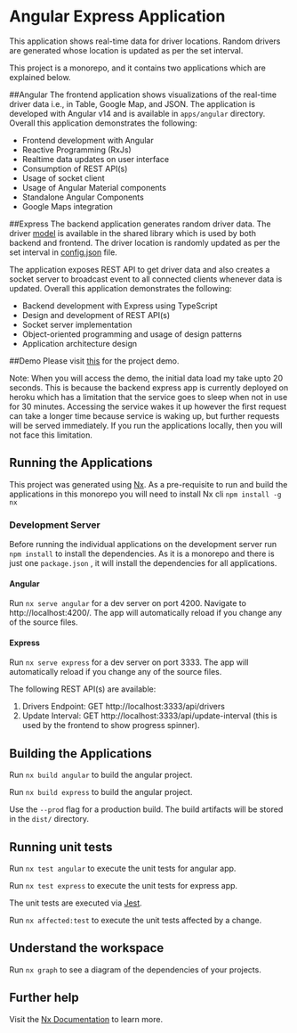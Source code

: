 # Angular Express Application

This application shows real-time data for driver locations. Random drivers are generated whose
location is updated as per the set interval.

This project is a monorepo, and it contains two applications which are explained below.

##Angular
The frontend application shows visualizations of the real-time driver data i.e., in Table, Google Map, and JSON. The application is developed with Angular v14 and is available
in `apps/angular` directory. Overall this application demonstrates the following:

<ul>
  <li>Frontend development with Angular</li>
  <li>Reactive Programming (RxJs)</li>
  <li>Realtime data updates on user interface</li>
  <li>Consumption of REST API(s)</li>
  <li>Usage of socket client</li>
  <li>Usage of Angular Material components</li>
  <li>Standalone Angular Components</li>
  <li>Google Maps integration</li>
</ul>

##Express
The backend application generates random driver data. The driver [model](https://github.com/sarmadparvez/spa-nodejs/blob/main/libs/model/src/lib/driver.ts) is available
in the shared library which is used by both backend and frontend. The driver location is
randomly updated as per the set interval in [config.json](https://github.com/sarmadparvez/spa-nodejs/blob/main/apps/express/config.json) file.

The application exposes REST API to get driver data and also creates a
socket server to broadcast event to all connected clients whenever data is updated. Overall this application demonstrates the following:

<ul>
  <li>Backend development with Express using TypeScript</li>
  <li>Design and development of REST API(s)</li>
  <li>Socket server implementation</li>
  <li>Object-oriented programming and usage of design patterns</li>
  <li>Application architecture design</li>
</ul>

##Demo
Please visit [this](https://angular-drivers.web.app) for the project demo.

Note: When you will access the demo, the initial data load my take upto 20 seconds. This is because the backend express app is currently deployed on heroku which has a limitation that the service goes to sleep when not
in use for 30 minutes. Accessing the service wakes it up however the first request can take a longer time because
service is waking up, but further requests will be served immediately. If you run the applications locally, then you
will not face this limitation.

## Running the Applications

This project was generated using [Nx](https://nx.dev). As a pre-requisite to run and build the applications in this monorepo you will need to install Nx cli
`npm install -g nx`

### Development Server

Before running the individual applications on the development server run `npm install`
to install the dependencies. As it is a monorepo and there is just one `package.json` , it will install the dependencies for all
applications.

#### Angular

Run `nx serve angular` for a dev server on port 4200. Navigate to http://localhost:4200/. The app will automatically reload if you change any of the source files.

#### Express

Run `nx serve express` for a dev server on port 3333. The app will automatically reload if you change any of the source files.

The following REST API(s) are available:

1. Drivers Endpoint: GET http://localhost:3333/api/drivers
2. Update Interval: GET http://localhost:3333/api/update-interval (this is used by the frontend to show progress spinner).

## Building the Applications

Run `nx build angular` to build the angular project.

Run `nx build express` to build the angular project.

Use the `--prod` flag for a production build. The build artifacts will be stored in the `dist/` directory.

## Running unit tests

Run `nx test angular` to execute the unit tests for angular app.

Run `nx test express` to execute the unit tests for express app.

The unit tests are executed via [Jest](https://jestjs.io).

Run `nx affected:test` to execute the unit tests affected by a change.

## Understand the workspace

Run `nx graph` to see a diagram of the dependencies of your projects.

## Further help

Visit the [Nx Documentation](https://nx.dev) to learn more.
